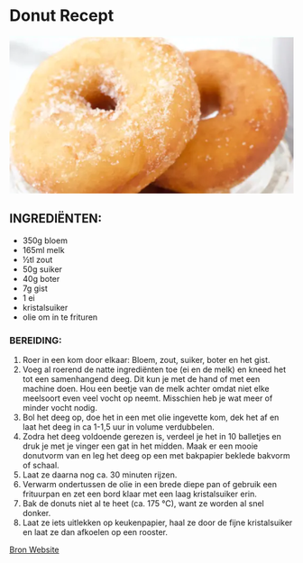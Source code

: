 # Donut Recept

![donut](DonutRecept.png)

## INGREDIËNTEN:
- 350g bloem
- 165ml melk
- ½tl zout
- 50g suiker
- 40g boter
- 7g gist
- 1 ei
- kristalsuiker
- olie om in te frituren

### BEREIDING:
1. Roer in een kom door elkaar: Bloem, zout, suiker, boter en het gist.
2. Voeg al roerend de natte ingrediënten toe (ei en de melk) en kneed het tot een samenhangend deeg. Dit kun je met de hand of met een machine doen. Hou een beetje van de melk achter omdat niet elke meelsoort even veel vocht op neemt. Misschien heb je wat meer of minder vocht nodig.
3. Bol het deeg op, doe het in een met olie ingevette kom, dek het af en laat het deeg in ca 1-1,5 uur in volume verdubbelen.
4. Zodra het deeg voldoende gerezen is, verdeel je het in 10 balletjes en druk je met je vinger een gat in het midden. Maak er een mooie donutvorm van en leg het deeg op een met bakpapier beklede bakvorm of schaal.
5. Laat ze daarna nog ca. 30 minuten rijzen.
6. Verwarm ondertussen de olie in een brede diepe pan of gebruik een frituurpan en zet een bord klaar met een laag kristalsuiker erin.
7. Bak de donuts niet al te heet (ca. 175 °C), want ze worden al snel donker.
8. Laat ze iets uitlekken op keukenpapier, haal ze door de fijne kristalsuiker en laat ze dan afkoelen op een rooster.

[Bron Website](https://www.patesserie.com/recepten/basisrecept-donuts-maken/)